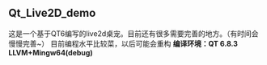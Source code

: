 ## Qt_Live2D_demo
这是一个基于QT6编写的live2d桌宠。目前还有很多需要完善的地方。（有时间会慢慢完善~）
目前编程水平比较菜，以后可能会重构
**编译环境：QT 6.8.3 LLVM+Mingw64(debug)**
